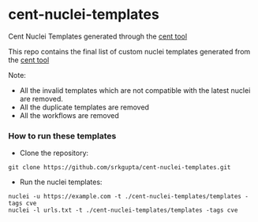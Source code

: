 # cent-nuclei-templates
Cent Nuclei Templates generated through the [cent tool](https://github.com/xm1k3/cent)


This repo contains the final list of custom nuclei templates generated from the [cent tool](https://github.com/xm1k3/cent)

Note:
- All the invalid templates which are not compatible with the latest nuclei are removed.
- All the duplicate templates are removed
- All the workflows are removed

### How to run these templates

- Clone the repository:
```
git clone https://github.com/srkgupta/cent-nuclei-templates.git
```

- Run the nuclei templates:
```
nuclei -u https://example.com -t ./cent-nuclei-templates/templates -tags cve
nuclei -l urls.txt -t ./cent-nuclei-templates/templates -tags cve
```
